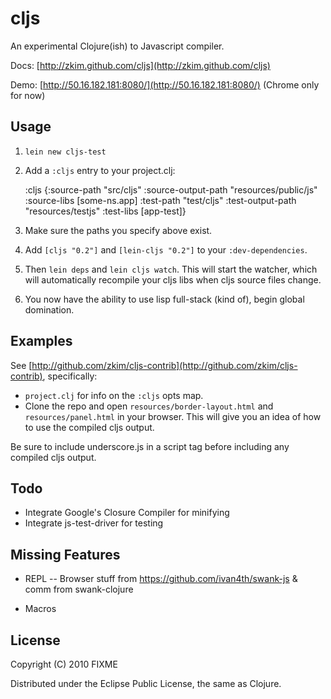 # cljs

An experimental Clojure(ish) to Javascript compiler.

Docs: [http://zkim.github.com/cljs](http://zkim.github.com/cljs)

Demo: [http://50.16.182.181:8080/](http://50.16.182.181:8080/) (Chrome
only for now)

## Usage

1. `lein new cljs-test`

2. Add a `:cljs` entry to your project.clj:

    :cljs {:source-path "src/cljs"
           :source-output-path "resources/public/js"
           :source-libs [some-ns.app]
           :test-path "test/cljs"
           :test-output-path "resources/testjs"
           :test-libs [app-test]}


3. Make sure the paths you specify above exist.

4. Add `[cljs "0.2"]` and `[lein-cljs "0.2"]` to your `:dev-dependencies`.

5. Then `lein deps` and `lein cljs watch`.  This will start the watcher,
which will automatically recompile your cljs libs when cljs source
files change.

6. You now have the ability to use lisp full-stack (kind of), begin
global domination.


## Examples

See
[http://github.com/zkim/cljs-contrib](http://github.com/zkim/cljs-contrib),
specifically:
* `project.clj` for info on the `:cljs` opts map.
* Clone the repo and open `resources/border-layout.html` and
`resources/panel.html` in your browser.  This will give you an idea of
 how to use the compiled cljs output.

Be sure to include underscore.js in a script tag before including any
compiled cljs output.

## Todo

* Integrate Google's Closure Compiler for minifying
* Integrate js-test-driver for testing

## Missing Features

* REPL -- Browser stuff from https://github.com/ivan4th/swank-js &
  comm from swank-clojure

* Macros

## License

Copyright (C) 2010 FIXME

Distributed under the Eclipse Public License, the same as Clojure.
